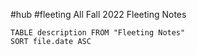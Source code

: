 #hub #fleeting 
All Fall 2022 Fleeting Notes
```dataview
TABLE description FROM "Fleeting Notes"
SORT file.date ASC
```
